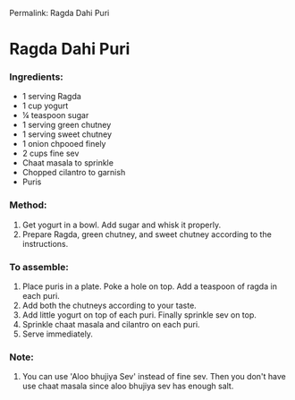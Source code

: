 Permalink: Ragda Dahi Puri

# Ragda Dahi Puri

### Ingredients:
* 1 serving Ragda 
* 1 cup yogurt
* ¼ teaspoon sugar
* 1 serving green chutney
* 1 serving sweet chutney
* 1 onion chpooed finely
* 2 cups fine sev
* Chaat masala to sprinkle
* Chopped cilantro to garnish
* Puris

### Method:
1. Get yogurt in a bowl. Add sugar and whisk it properly. 
2. Prepare Ragda, green chutney, and sweet chutney according to the instructions. 

### To assemble:
1. Place puris in a plate. Poke a hole on top. Add a teaspoon of ragda in each puri. 
2. Add both the chutneys according to your taste. 
3. Add little yogurt on top of each puri. Finally sprinkle sev on top. 
4. Sprinkle chaat masala and cilantro on each puri. 
5. Serve immediately. 

### Note: 
1. You can use 'Aloo bhujiya Sev' instead of fine sev. Then you don't have use chaat masala since aloo bhujiya sev has enough salt. 
